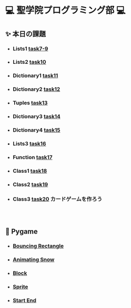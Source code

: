 # :computer: 聖学院プログラミング部 :computer:
## :sparkles: 本日の課題

+ ### Lists1        [task7-9](https://github.com/Seigakuin/todays_task/blob/master/task07-09.md)

* ### Lists2        [task10](https://github.com/Seigakuin/todays_task/blob/master/task10.md)

+ ### Dictionary1   [task11](https://github.com/Seigakuin/todays_task/blob/master/task11.md)

+ ### Dictionary2   [task12](https://github.com/Seigakuin/todays_task/blob/master/task12.md)

+ ### Tuples        [task13](https://github.com/Seigakuin/todays_task/blob/master/task13.md)

+ ### Dictionary3   [task14](https://github.com/Seigakuin/todays_task/blob/master/task14.md)

+ ### Dictionary4   [task15](https://github.com/Seigakuin/todays_task/blob/master/task15_Dictionary.md)

+ ### Lists3        [task16](https://github.com/Seigakuin/todays_task/blob/master/task16_List.md)

+ ### Function      [task17](https://github.com/Seigakuin/todays_task/blob/master/task17_Function.md)

+ ### Class1        [task18](https://github.com/Seigakuin/todays_task/blob/master/task18_Class1.md)

+ ### Class2        [task19](https://github.com/Seigakuin/todays_task/blob/master/task19_Class2.md)

+ ### Class3        [task20](https://github.com/Seigakuin/todays_task/blob/master/task20_Class3_Cards.md) カードゲームを作ろう


<br></br>

## :snake: Pygame

+ ### [Bouncing Rectangle](https://github.com/Seigakuin/todays_task/blob/master/pygame_bouncingrectangle.md) 

+ ### [Animating Snow](https://github.com/Seigakuin/todays_task/blob/master/pygame_animatingsnow.md) 

+ ### [Block](https://github.com/Seigakuin/todays_task/blob/master/pygame_block.md) 

+ ### [Sprite](https://github.com/Seigakuin/todays_task/blob/master/pygame_sprite.md) 

+ ### [Start End](https://github.com/Seigakuin/todays_task/blob/master/pygame_startend.md) 






